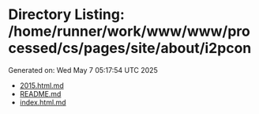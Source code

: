# Directory Listing: /home/runner/work/www/www/processed/cs/pages/site/about/i2pcon
Generated on: Wed May  7 05:17:54 UTC 2025

- [2015.html.md](2015.html.md)
- [README.md](README.md)
- [index.html.md](index.html.md)
